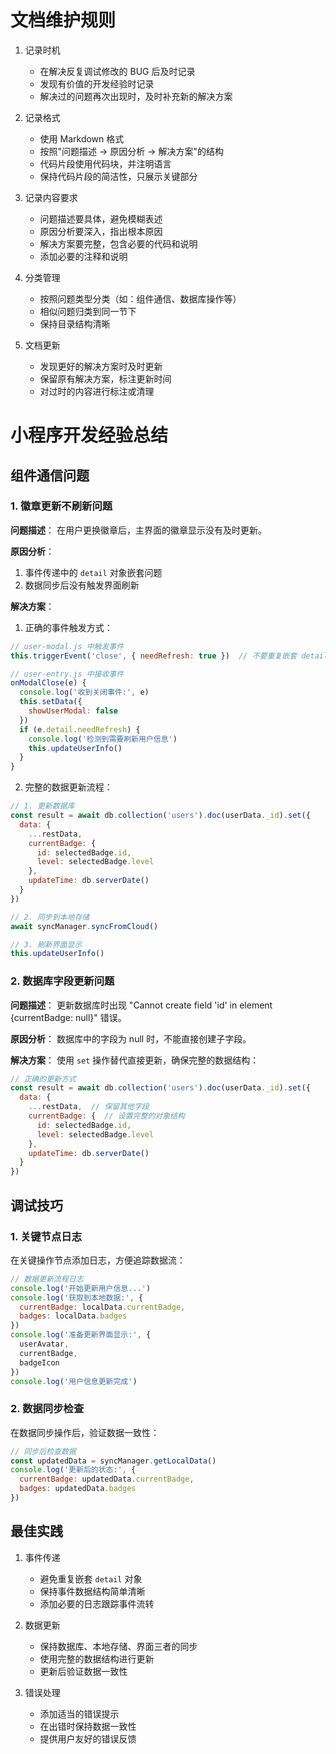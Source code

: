 # 文档维护规则

1. 记录时机
   - 在解决反复调试修改的 BUG 后及时记录
   - 发现有价值的开发经验时记录
   - 解决过的问题再次出现时，及时补充新的解决方案

2. 记录格式
   - 使用 Markdown 格式
   - 按照"问题描述 -> 原因分析 -> 解决方案"的结构
   - 代码片段使用代码块，并注明语言
   - 保持代码片段的简洁性，只展示关键部分

3. 记录内容要求
   - 问题描述要具体，避免模糊表述
   - 原因分析要深入，指出根本原因
   - 解决方案要完整，包含必要的代码和说明
   - 添加必要的注释和说明

4. 分类管理
   - 按照问题类型分类（如：组件通信、数据库操作等）
   - 相似问题归类到同一节下
   - 保持目录结构清晰

5. 文档更新
   - 发现更好的解决方案时及时更新
   - 保留原有解决方案，标注更新时间
   - 对过时的内容进行标注或清理

# 小程序开发经验总结

## 组件通信问题

### 1. 徽章更新不刷新问题
**问题描述**：
在用户更换徽章后，主界面的徽章显示没有及时更新。

**原因分析**：
1. 事件传递中的 `detail` 对象嵌套问题
2. 数据同步后没有触发界面刷新

**解决方案**：
1. 正确的事件触发方式：
```javascript
// user-modal.js 中触发事件
this.triggerEvent('close', { needRefresh: true })  // 不要重复嵌套 detail

// user-entry.js 中接收事件
onModalClose(e) {
  console.log('收到关闭事件:', e)
  this.setData({
    showUserModal: false
  })
  if (e.detail.needRefresh) {
    console.log('检测到需要刷新用户信息')
    this.updateUserInfo()
  }
}
```

2. 完整的数据更新流程：
```javascript
// 1. 更新数据库
const result = await db.collection('users').doc(userData._id).set({
  data: {
    ...restData,
    currentBadge: {
      id: selectedBadge.id,
      level: selectedBadge.level
    },
    updateTime: db.serverDate()
  }
})

// 2. 同步到本地存储
await syncManager.syncFromCloud()

// 3. 刷新界面显示
this.updateUserInfo()
```

### 2. 数据库字段更新问题
**问题描述**：
更新数据库时出现 "Cannot create field 'id' in element {currentBadge: null}" 错误。

**原因分析**：
数据库中的字段为 null 时，不能直接创建子字段。

**解决方案**：
使用 `set` 操作替代直接更新，确保完整的数据结构：
```javascript
// 正确的更新方式
const result = await db.collection('users').doc(userData._id).set({
  data: {
    ...restData,  // 保留其他字段
    currentBadge: {  // 设置完整的对象结构
      id: selectedBadge.id,
      level: selectedBadge.level
    },
    updateTime: db.serverDate()
  }
})
```

## 调试技巧

### 1. 关键节点日志
在关键操作节点添加日志，方便追踪数据流：
```javascript
// 数据更新流程日志
console.log('开始更新用户信息...')
console.log('获取到本地数据:', {
  currentBadge: localData.currentBadge,
  badges: localData.badges
})
console.log('准备更新界面显示:', {
  userAvatar,
  currentBadge,
  badgeIcon
})
console.log('用户信息更新完成')
```

### 2. 数据同步检查
在数据同步操作后，验证数据一致性：
```javascript
// 同步后检查数据
const updatedData = syncManager.getLocalData()
console.log('更新后的状态:', {
  currentBadge: updatedData.currentBadge,
  badges: updatedData.badges
})
```

## 最佳实践

1. 事件传递
   - 避免重复嵌套 `detail` 对象
   - 保持事件数据结构简单清晰
   - 添加必要的日志跟踪事件流转

2. 数据更新
   - 保持数据库、本地存储、界面三者的同步
   - 使用完整的数据结构进行更新
   - 更新后验证数据一致性

3. 错误处理
   - 添加适当的错误提示
   - 在出错时保持数据一致性
   - 提供用户友好的错误反馈 